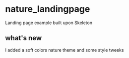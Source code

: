 # nature_landingpage
Landing page example built upon Skeleton
## what's new
I added a soft colors nature theme and some style tweeks
